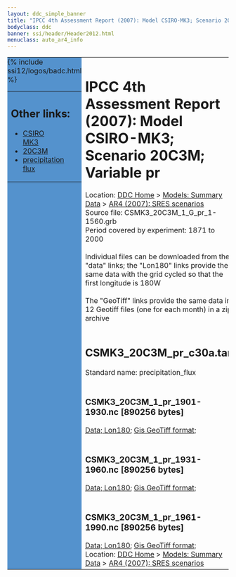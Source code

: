 ```yaml
---
layout: ddc_simple_banner
title: "IPCC 4th Assessment Report (2007): Model CSIRO-MK3; Scenario 20C3M; Variable pr"
bodyclass: ddc
banner: ssi/header/Header2012.html
menuclass: auto_ar4_info
---
```



<table width="100%" border="0" cellspacing="0" cellpadding="0" style="border-collapse: collapse;">
<tr style="margin:0;padding:0;border:0;">
<td style="margin:0;padding:0;border:0;height:1pt;width:150pt;background:#5492CD;" valign="top" >

<div id="lh-col2" class="auto_ar4_info">
<table class="menumain" bgcolor="#5492CD" cellspacing="0" width="100%" border="0">
<tr><td>
<h2> Other links:</h2>
<ul>
<li><a href="/auto/ar4/model-CSIRO-MK3.html">CSIRO<br/>MK3</a></li>
<li><a href="/auto/ar4/scenario-20C3M.html">20C3M</a></li>
<li><a href="/auto/ar4/var-precipitation_flux.html">precipitation flux</a></li>
</ul>
</td></tr>
{% include ssi12/logos/badc.html %}
</table>
</div>
</td>
<td><h1>IPCC 4th Assessment Report (2007): Model CSIRO-MK3; Scenario 20C3M; Variable pr</h1>

<!-- Breadcrumb1 -->
<div id="breadcrumb1" align="left">
Location: <a href="/index.html">DDC Home</a> > <a href="/sim/gcm_clim/">Models: Summary Data</a>
> <a href="/sim/gcm_clim/SRES_AR4/index.html">AR4 (2007): SRES scenarios</a>
</div>
<!-- End of Breadcrumb1 -->Source file: CSMK3_20C3M_1_G_pr_1-1560.grb
<br/>
Period covered by experiment: 1871 to 2000<br/>
<br/>Individual files can be downloaded from the "data" links; the "Lon180" links provide the same data
         with the grid cycled so that the first longitude is 180W<br/>
<br/>The "GeoTiff" links provide the same data in 12 Geotiff files (one for each month)
          in a zip archive<br/>
<br/><h2>CSMK3_20C3M_pr_c30a.tar</h2>
Standard name: precipitation_flux<br>
<br/><h3>CSMK3_20C3M_1_pr_1901-1930.nc [890256 bytes]</h3>
<a href="/cgi-bin/downl/ar4_nc/pr/CSMK3_20C3M_1_pr_1901-1930.nc">Data; </a><a href="/cgi-bin/downl/ar4_nc/pr/CSMK3_20C3M_1_pr_1901-1930.cyto180.nc"> Lon180</a>; <a href="/cgi-bin/downl/ar4_tif/pr/CSMK3_20C3M_1_pr_1901-1930.zip">Gis GeoTiff format; </a><br/>
<br/><h3>CSMK3_20C3M_1_pr_1931-1960.nc [890256 bytes]</h3>
<a href="/cgi-bin/downl/ar4_nc/pr/CSMK3_20C3M_1_pr_1931-1960.nc">Data; </a><a href="/cgi-bin/downl/ar4_nc/pr/CSMK3_20C3M_1_pr_1931-1960.cyto180.nc"> Lon180</a>; <a href="/cgi-bin/downl/ar4_tif/pr/CSMK3_20C3M_1_pr_1931-1960.zip">Gis GeoTiff format; </a><br/>
<br/><h3>CSMK3_20C3M_1_pr_1961-1990.nc [890256 bytes]</h3>
<a href="/cgi-bin/downl/ar4_nc/pr/CSMK3_20C3M_1_pr_1961-1990.nc">Data; </a><a href="/cgi-bin/downl/ar4_nc/pr/CSMK3_20C3M_1_pr_1961-1990.cyto180.nc"> Lon180</a>; <a href="/cgi-bin/downl/ar4_tif/pr/CSMK3_20C3M_1_pr_1961-1990.zip">Gis GeoTiff format; </a><br/>
<!-- Breadcrumb2 -->
<div id="breadcrumb2" align="left">
Location: <a href="/index.html">DDC Home</a> > <a href="/sim/gcm_clim/">Models: Summary Data</a>
> <a href="/sim/gcm_clim/SRES_AR4/index.html">AR4 (2007): SRES scenarios</a>
</div>
<!-- End of Breadcrumb2 --></td></tr></table>
